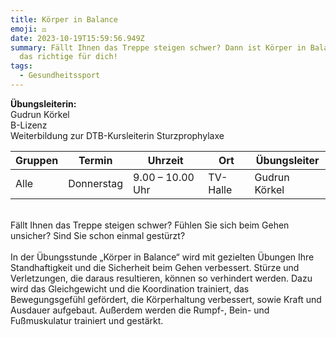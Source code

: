 ```yaml
---
title: Körper in Balance
emoji: ⚖
date: 2023-10-19T15:59:56.949Z
summary: Fällt Ihnen das Treppe steigen schwer? Dann ist Körper in Balance genau
  das richtige für dich!
tags:
  - Gesundheitssport
---
```

**Übungsleiterin:**\
Gudrun Körkel \
B-Lizenz\
Weiterbildung zur DTB-Kursleiterin Sturzprophylaxe

| **Gruppen** | **Termin** | **Uhrzeit**      | **Ort**  | **Übungsleiter** |
| ----------- | ---------- | ---------------- | -------- | ---------------- |
| A﻿lle       | Donnerstag | 9.00 – 10.00 Uhr | TV-Halle | Gudrun Körkel    |

\
Fällt Ihnen das Treppe steigen schwer? Fühlen Sie sich beim Gehen unsicher? Sind Sie schon einmal gestürzt?\
\
In der Übungsstunde „Körper in Balance“ wird mit gezielten Übungen Ihre Standhaftigkeit und die Sicherheit beim Gehen verbessert. Stürze und Verletzungen, die daraus resultieren, können so verhindert werden. Dazu wird das Gleichgewicht und die Koordination trainiert, das Bewegungsgefühl gefördert, die Körperhaltung verbessert, sowie Kraft und Ausdauer aufgebaut. Außerdem werden die Rumpf-, Bein- und Fußmuskulatur trainiert und gestärkt.